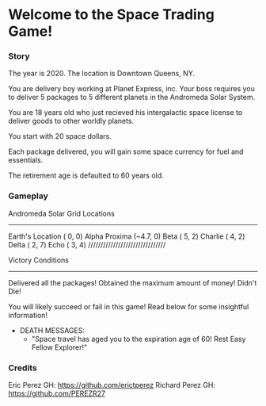 # Welcome to the Space Trading Game!

### Story

The year is 2020. The location is Downtown Queens, NY.

You are delivery boy working at Planet Express, inc. Your boss requires you to deliver 5 packages to 5 different planets in the Andromeda Solar System.

You are 18 years old who just recieved his intergalactic space license to deliver goods to other worldly planets.

You start with 20 space dollars.

Each package delivered, you will gain some space currency for fuel and essentials.

The retirement age is defaulted to 60 years old.

### Gameplay

Andromeda Solar Grid Locations
_______________________________
Earth's Location 	( 0, 0) 
Alpha Proxima 		(~4.7, 0)
Beta 				( 5, 2)
Charlie 			( 4, 2)
Delta 				( 2, 7)
Echo 				( 3, 4)
///////////////////////////////

Victory Conditions
_______________________________
Delivered all the packages!
Obtained the maximum amount of money!
Didn't Die!


You will likely succeed or fail in this game!
Read below for some insightful information!

- DEATH MESSAGES:
	- "Space travel has aged you to the expiration age of 60! Rest Easy Fellow Explorer!"

	
### Credits

Eric Perez GH: https://github.com/erictperez
Richard Perez GH: https://github.com/PEREZR27 